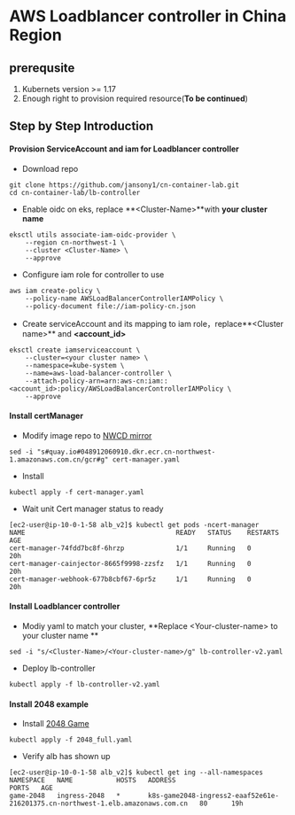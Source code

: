 # AWS Loadblancer controller in China Region

## prerequsite

1. Kubernets version >= 1.17
2. Enough right to provision required resource(**To be continued**)

## Step by Step Introduction

#### Provision ServiceAccount and iam for Loadblancer controller

* Download repo

```
git clone https://github.com/jansony1/cn-container-lab.git
cd cn-container-lab/lb-controller
```

* Enable oidc on eks, replace **\<Cluster-Name>**with **your cluster name**

```
eksctl utils associate-iam-oidc-provider \
    --region cn-northwest-1 \
    --cluster <Cluster-Name> \
    --approve
```

* Configure  iam role for controller to use

```
aws iam create-policy \
    --policy-name AWSLoadBalancerControllerIAMPolicy \
    --policy-document file://iam-policy-cn.json
```

* Create serviceAccount and its mapping to iam role，replace**\<Cluster name>** and **<account_id>**

```
eksctl create iamserviceaccount \
	--cluster=<your cluster name> \
	--namespace=kube-system \
	--name=aws-load-balancer-controller \
	--attach-policy-arn=arn:aws-cn:iam::<account_id>:policy/AWSLoadBalancerControllerIAMPolicy \
	--approve
```

#### Install certManager

* Modify image repo to [NWCD mirror](https://github.com/nwcdlabs/container-mirror)

```
sed -i "s#quay.io#048912060910.dkr.ecr.cn-northwest-1.amazonaws.com.cn/gcr#g" cert-manager.yaml
```

* Install 

```
kubectl apply -f cert-manager.yaml
```

* Wait unit Cert manager status  to ready

```
[ec2-user@ip-10-0-1-58 alb_v2]$ kubectl get pods -ncert-manager
NAME                                      READY   STATUS    RESTARTS   AGE
cert-manager-74fdd7bc8f-6hrzp             1/1     Running   0          20h
cert-manager-cainjector-8665f9998-zzsfz   1/1     Running   0          20h
cert-manager-webhook-677b8cbf67-6pr5z     1/1     Running   0          20h
```

#### Install  Loadblancer controller

* Modiy yaml to match your cluster, **Replace \<Your-cluster-name> to your cluster name **

```
sed -i "s/<Cluster-Name>/<Your-cluster-name>/g" lb-controller-v2.yaml
```

* Deploy lb-controller

```
kubectl apply -f lb-controller-v2.yaml
```

#### Install  2048 example

* Install [2048 Game](https://docs.amazonaws.cn/en_us/eks/latest/userguide/alb-ingress.html)

```
kubectl apply -f 2048_full.yaml
```

* Verify alb has shown up 

```
[ec2-user@ip-10-0-1-58 alb_v2]$ kubectl get ing --all-namespaces
NAMESPACE   NAME           HOSTS   ADDRESS                                                                          PORTS   AGE
game-2048   ingress-2048   *       k8s-game2048-ingress2-eaaf52e61e-216201375.cn-northwest-1.elb.amazonaws.com.cn   80      19h
```









